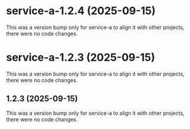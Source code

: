 # service-a-1.2.4 (2025-09-15)

This was a version bump only for service-a to align it with other projects, there were no code changes.

# service-a-1.2.3 (2025-09-15)

This was a version bump only for service-a to align it with other projects, there were no code changes.

## 1.2.3 (2025-09-15)

This was a version bump only for service-a to align it with other projects, there were no code changes.
